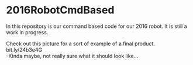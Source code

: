 # 2016RobotCmdBased
In this repository is our command based code for our 2016 robot.
It is still a work in progress.

Check out this picture for a sort of example of a final product.
bit.ly/24b3e4G     
-Kinda maybe, not really sure what it should look like...
